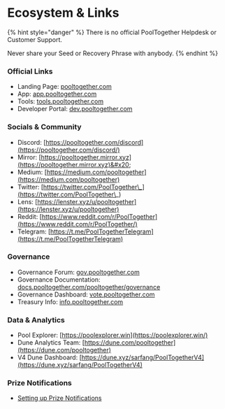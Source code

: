 # Ecosystem & Links

{% hint style="danger" %}
There is no official PoolTogether Helpdesk or Customer Support.

Never share your Seed or Recovery Phrase with anybody.
{% endhint %}

### Official Links

* Landing Page: [pooltogether.com](https://pooltogether.com/)
* App: [app.pooltogether.com](https://app.pooltogether.com/)
* Tools: [tools.pooltogether.com](https://tools.pooltogether.com)
* Developer Portal: [dev.pooltogether.com](https://dev.pooltogether.com)

### Socials & Community

* Discord: [https://pooltogether.com/discord](https://pooltogether.com/discord/)
* Mirror: [https://pooltogether.mirror.xyz](https://pooltogether.mirror.xyz)&#x20;
* Medium: [https://medium.com/pooltogether](https://medium.com/pooltogether)
* Twitter: [https://twitter.com/PoolTogether\_](https://twitter.com/PoolTogether\_)
* Lens: [https://lenster.xyz/u/pooltogether](https://lenster.xyz/u/pooltogether)
* Reddit: [https://www.reddit.com/r/PoolTogether](https://www.reddit.com/r/PoolTogether/)
* Telegram: [https://t.me/PoolTogetherTelegram](https://t.me/PoolTogetherTelegram)

### Governance

* Governance Forum: [gov.pooltogether.com](https://gov.pooltogether.com/)
* Governance Documentation: [docs.pooltogether.com/pooltogether/governance](https://docs.pooltogether.com/pooltogether/governance)
* Governance Dashboard: [vote.pooltogether.com](https://vote.pooltogether.com)
* Treasury Info: [info.pooltogether.com](https://info.pooltogether.com/)

### Data & Analytics

* Pool Explorer: [https://poolexplorer.win](https://poolexplorer.win/)
* Dune Analytics Team: [https://dune.com/pooltogether](https://dune.com/pooltogether)
* V4 Dune Dashboard: [https://dune.xyz/sarfang/PoolTogetherV4](https://dune.xyz/sarfang/PoolTogetherV4)

### Prize Notifications

* [Setting up Prize Notifications](links.md#prize-notifications)

